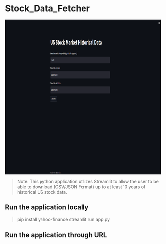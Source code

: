 # Stock_Data_Fetcher


<img align="middle" width="750" height="500" src="./Images/App_Screenshot.png">

> Note: This python application utilizes Streamlit to allow the user to be able to 
> download (CSV/JSON Format) up to at least 10 years of historical US stock data. 

## Run the application locally 

> pip install yahoo-finance
> streamlit run app.py 

## Run the application through URL 
